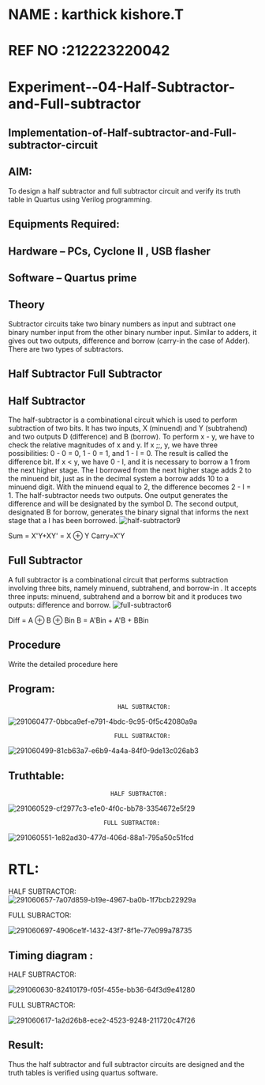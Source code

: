 # NAME : karthick kishore.T
# REF NO :212223220042
# Experiment--04-Half-Subtractor-and-Full-subtractor
## Implementation-of-Half-subtractor-and-Full-subtractor-circuit
## AIM:
To design a half subtractor and full subtractor circuit and verify its truth table in Quartus using Verilog programming.

## Equipments Required:
## Hardware – PCs, Cyclone II , USB flasher
## Software – Quartus prime
## Theory
Subtractor circuits take two binary numbers as input and subtract one binary number input from the other binary number input. Similar to adders, it gives out two outputs, difference and borrow (carry-in the case of Adder). There are two types of subtractors.

## Half Subtractor Full Subtractor
## Half Subtractor
The half-subtractor is a combinational circuit which is used to perform subtraction of two bits. It has two inputs, X (minuend) and Y (subtrahend) and two outputs D (difference) and B (borrow). To perform x - y, we have to check the relative magnitudes of x and y. If x ;;, y, we have three possibilities: 0 - 0 = 0, 1 - 0 = 1, and 1 - I = 0. The result is called the difference bit. If x < y, we have 0 - I, and it is necessary to borrow a 1 from the next higher stage. The I borrowed from the next higher stage adds 2 to the minuend bit, just as in the decimal system a borrow adds 10 to a minuend digit. With the minuend equal to 2, the difference becomes 2 - I = 1. The half-subtractor needs two outputs. One output generates the difference and will be designated by the symbol D. The second output, designated B for borrow, generates the binary signal that informs the next stage that a I has been borrowed.
![half-subtractor9](https://user-images.githubusercontent.com/36288975/166112538-58c3bc7c-ee5d-4e6a-ac8d-8e8328efe27a.png)


Sum = X'Y+XY' = X ⊕ Y
Carry=X'Y

## Full Subtractor
A full subtractor is a combinational circuit that performs subtraction involving three bits, namely minuend, subtrahend, and borrow-in . It accepts three inputs: minuend, subtrahend and a borrow bit and it produces two outputs: difference and borrow. 
![full-subtractor6](https://user-images.githubusercontent.com/36288975/166112541-24c68359-3de8-4674-ae22-8272ffc385ed.png)


Diff = A ⊕ B ⊕ Bin B = A'Bin + A'B + BBin

## Procedure



Write the detailed procedure here 


## Program:
                                   HAL SUBTRACTOR:
![291060477-0bbca9ef-e791-4bdc-9c95-0f5c42080a9a](https://github.com/KARTHICKT24/Experiment--03-Half-Subtractor-and-Full-subtractor/assets/149347526/90399895-e90b-49c6-b32a-f366f80cdd33)

                                  FULL SUBTRACTOR:

![291060499-81cb63a7-e6b9-4a4a-84f0-9de13c026ab3](https://github.com/KARTHICKT24/Experiment--03-Half-Subtractor-and-Full-subtractor/assets/149347526/4f5e70e8-244c-4643-a2ba-911b0f78e18a)



## Truthtable:
                                 HALF SUBTRACTOR:

![291060529-cf2977c3-e1e0-4f0c-bb78-3354672e5f29](https://github.com/KARTHICKT24/Experiment--03-Half-Subtractor-and-Full-subtractor/assets/149347526/09868b14-f71e-4805-a02e-c9d1ca36b1fb)

                               FULL SUBTRACTOR:
![291060551-1e82ad30-477d-406d-88a1-795a50c51fcd](https://github.com/KARTHICKT24/Experiment--03-Half-Subtractor-and-Full-subtractor/assets/149347526/4a280e42-8f03-4189-9c89-c814d85affcf)

# RTL:
HALF SUBTRACTOR:
![291060657-7a07d859-b19e-4967-ba0b-1f7bcb22929a](https://github.com/KARTHICKT24/Experiment--03-Half-Subtractor-and-Full-subtractor/assets/149347526/cd07aa73-4dc0-43dc-bbf6-4f72ae1575ce)

FULL SUBRACTOR:

![291060697-4906ce1f-1432-43f7-8f1e-77e099a78735](https://github.com/KARTHICKT24/Experiment--03-Half-Subtractor-and-Full-subtractor/assets/149347526/c90cd743-d1d9-47c1-bc0b-16f96a7f49e6)




## Timing diagram :
HALF SUBTRACTOR:

![291060630-82410179-f05f-455e-bb36-64f3d9e41280](https://github.com/KARTHICKT24/Experiment--03-Half-Subtractor-and-Full-subtractor/assets/149347526/7b0865fb-549a-4fdf-93d5-4288ed8c874c)


FULL SUBTRACTOR:

![291060617-1a2d26b8-ece2-4523-9248-211720c47f26](https://github.com/KARTHICKT24/Experiment--03-Half-Subtractor-and-Full-subtractor/assets/149347526/61220f7b-1958-4fd0-9efc-a77e8f4822ef)

## Result:
Thus the half subtractor and full subtractor circuits are designed and the truth tables is verified using quartus software.
